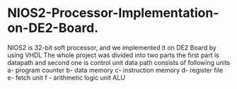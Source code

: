 # NIOS2-Processor-Implementation-on-DE2-Board.
NIOS2 is 32-bit soft processor, and we implemented it on DE2 Board by  using VHDL
The whole project was divided into two parts
the first part is datapath and second one is control unit
data path consists of following units
a- program counter
b- data memory
c- instruction memory
d- register file
e- fetch unit
f - arithmetic logic unit ALU
